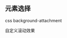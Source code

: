 
## 元素选择

css background-attachment

自定义滚动效果

<CodeDemo :collapse="true">
  <template slot="code-template">
    <<< @/docs/.vuepress/examples/CssScrollNotice.vue?template
  </template>
  <template slot="code-script">
    <<< @/docs/.vuepress/examples/CssScrollNotice.vue?script
  </template>
  <template slot="code-style">
    <<< @/docs/.vuepress/examples/CssScrollNotice.vue?style
  </template>
  <CssScrollNotice slot="demo"/>
</CodeDemo>
